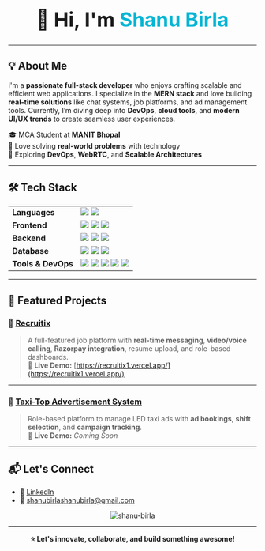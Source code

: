 <h1 align="center" style="font-size:2.5rem;">👋 Hi, I'm <span style="color:#06B6D4;">Shanu Birla</span></h1>

---

## 💡 **About Me**

I'm a **passionate full-stack developer** who enjoys crafting scalable and efficient web applications. I specialize in the **MERN stack** and love building **real-time solutions** like chat systems, job platforms, and ad management tools. Currently, I’m diving deep into **DevOps**, **cloud tools**, and **modern UI/UX trends** to create seamless user experiences.

🎓 MCA Student at **MANIT Bhopal**  
🚀 Love solving **real-world problems** with technology  
🌱 Exploring **DevOps**, **WebRTC**, and **Scalable Architectures**

---

## 🛠 **Tech Stack**

<table>
<tr>
  <td><strong>Languages</strong></td>
  <td>
    <img src="https://img.shields.io/badge/JavaScript-F7DF1E?logo=javascript&logoColor=black" />
    <img src="https://img.shields.io/badge/C++-00599C?logo=c%2B%2B&logoColor=white" />
  </td>
</tr>
<tr>
  <td><strong>Frontend</strong></td>
  <td>
    <img src="https://img.shields.io/badge/React-20232A?logo=react&logoColor=61DAFB" />
    <img src="https://img.shields.io/badge/Tailwind-06B6D4?logo=tailwindcss&logoColor=white" />
    <img src="https://img.shields.io/badge/Redux-764ABC?logo=redux&logoColor=white" />
  </td>
</tr>
<tr>
  <td><strong>Backend</strong></td>
  <td>
    <img src="https://img.shields.io/badge/Node.js-339933?logo=nodedotjs&logoColor=white" />
    <img src="https://img.shields.io/badge/Express.js-000000?logo=express&logoColor=white" />
    <img src="https://img.shields.io/badge/Socket.IO-010101?logo=socket.io&logoColor=white" />
  </td>
</tr>
<tr>
  <td><strong>Database</strong></td>
  <td>
    <img src="https://img.shields.io/badge/MongoDB-47A248?logo=mongodb&logoColor=white" />
    <img src="https://img.shields.io/badge/MySQL-4479A1?logo=mysql&logoColor=white" />
    <img src="https://img.shields.io/badge/Cloudinary-3448C5?logo=cloudinary&logoColor=white" />
  </td>
</tr>
<tr>
  <td><strong>Tools & DevOps</strong></td>
  <td>
    <img src="https://img.shields.io/badge/Docker-2496ED?logo=docker&logoColor=white" />
    <img src="https://img.shields.io/badge/Postman-FF6C37?logo=postman&logoColor=white" />
    <img src="https://img.shields.io/badge/Git-F05032?logo=git&logoColor=white" />
    <img src="https://img.shields.io/badge/Vercel-000000?logo=vercel&logoColor=white" />
    <img src="https://img.shields.io/badge/Render-46E3B7?logo=render&logoColor=white" />
  </td>
</tr>
</table>

---

## 🚀 **Featured Projects**

### 🎯 [Recruitix](https://github.com/shanubirla/Recruitix1)  
> A full-featured job platform with **real-time messaging**, **video/voice calling**, **Razorpay integration**, resume upload, and role-based dashboards.  
🔗 **Live Demo:** [https://recruitix1.vercel.app/](https://recruitix1.vercel.app/)

---

### 🚕 [Taxi-Top Advertisement System](https://github.com/shanubirla/lyt2)  
> Role-based platform to manage LED taxi ads with **ad bookings**, **shift selection**, and **campaign tracking**.  
🔗 **Live Demo:** _Coming Soon_

---

## 📬 **Let's Connect**

- 💼 [LinkedIn](https://www.linkedin.com/in/shanu-birla-56211a290/)
- 📧 shanubirlashanubirla@gmail.com

<p align="center">
  <img src="https://komarev.com/ghpvc/?username=shanu-birla&label=Profile%20Views&color=0e75b6&style=flat" alt="shanu-birla" />
</p>

---

<p align="center"><strong>⭐ Let's innovate, collaborate, and build something awesome!</strong></p>
